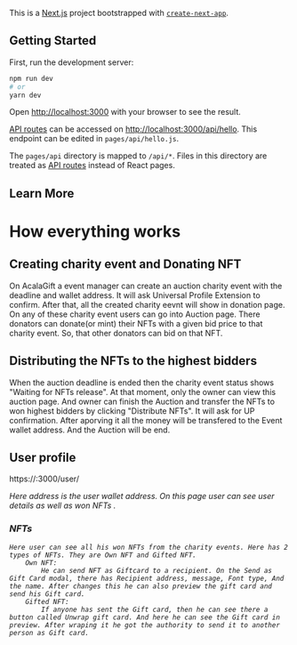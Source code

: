 This is a [Next.js](https://nextjs.org/) project bootstrapped with [`create-next-app`](https://github.com/vercel/next.js/tree/canary/packages/create-next-app).

## Getting Started



First, run the development server:

```bash
npm run dev
# or
yarn dev
```

Open [http://localhost:3000](http://localhost:3000) with your browser to see the result.

[API routes](https://nextjs.org/docs/api-routes/introduction) can be accessed on [http://localhost:3000/api/hello](http://localhost:3000/api/hello). This endpoint can be edited in `pages/api/hello.js`.

The `pages/api` directory is mapped to `/api/*`. Files in this directory are treated as [API routes](https://nextjs.org/docs/api-routes/introduction) instead of React pages.

## Learn More

# How everything works
## Creating charity event and Donating NFT
On AcalaGift a event manager can create an auction charity event with the deadline and wallet address. It will ask Universal Profile Extension to confirm. After that, all the created charity eevnt will show in donation page. On any of these charity event users can go into Auction page. There donators can donate(or mint) their NFTs with a given bid price to that charity event. So, that other donators can bid on that NFT. 

## Distributing the NFTs to the highest bidders
When the auction deadline is ended then the charity event status shows "Waiting for NFTs release". At that moment, only the owner can view this auction page. And owner can finish the Auction and transfer the NFTs to won highest bidders by clicking "Distribute NFTs". It will ask for UP confirmation. After aporving it all the money will be transfered to the Event wallet address. And the Auction will be end. 

## User profile
https://<host>:3000/user/<address> 
Here address is the user wallet address. On this page user can see user details as well as won NFTs . 

### NFTs
    Here user can see all his won NFTs from the charity events. Here has 2 types of NFTs. They are Own NFT and Gifted NFT. 
        Own NFT:
            He can send NFT as Giftcard to a recipient. On the Send as Gift Card modal, there has Recipient address, message, Font type, And the name. After changes this he can also preview the gift card and send his Gift card.
        Gifted NFT:
            If anyone has sent the Gift card, then he can see there a button called Unwrap gift card. And here he can see the Gift card in preview. After wraping it he got the authority to send it to another person as Gift card.

